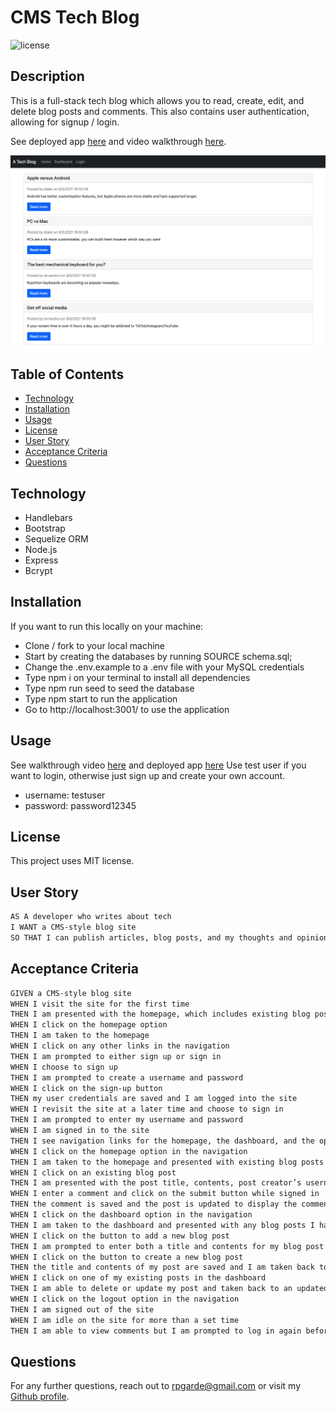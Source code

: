 # CMS Tech Blog
![license](https://img.shields.io/github/license/rpgarde/ecommerce-backend)

## Description
This is a full-stack tech blog which allows you to read, create, edit, and delete blog posts and comments. This also contains user authentication, allowing for signup / login. 

See deployed app [here](https://protected-tor-62513.herokuapp.com/) and video walkthrough [here](https://drive.google.com/file/d/1Q27XAjGjhfmWaiygU-tDQv3-RtCjfPsn/view).

![screenshot](./assets/home-screenshot.png)

## Table of Contents 
* [Technology](#technology)
* [Installation](#installation)
* [Usage](#usage)
* [License](#license)
* [User Story](#user-story)
* [Acceptance Criteria](#acceptance-criteria)
* [Questions](#questions)

## Technology 
* Handlebars
* Bootstrap
* Sequelize ORM
* Node.js
* Express
* Bcrypt

## Installation
If you want to run this locally on your machine:
* Clone / fork to your local machine
* Start by creating the databases by running SOURCE schema.sql;
* Change the .env.example to a .env file with your MySQL credentials
* Type npm i on your terminal to install all dependencies
* Type npm run seed to seed the database
* Type npm start to run the application
* Go to http://localhost:3001/ to use the application

## Usage
See walkthrough video [here](https://drive.google.com/file/d/1Q27XAjGjhfmWaiygU-tDQv3-RtCjfPsn/view) and deployed app [here](https://protected-tor-62513.herokuapp.com/)
Use test user if you want to login, otherwise just sign up and create your own account. 
* username: testuser
* password: password12345

## License
This project uses MIT license.

## User Story

```md
AS A developer who writes about tech
I WANT a CMS-style blog site
SO THAT I can publish articles, blog posts, and my thoughts and opinions
```

## Acceptance Criteria

```md
GIVEN a CMS-style blog site
WHEN I visit the site for the first time
THEN I am presented with the homepage, which includes existing blog posts if any have been posted; navigation links for the homepage and the dashboard; and the option to log in
WHEN I click on the homepage option
THEN I am taken to the homepage
WHEN I click on any other links in the navigation
THEN I am prompted to either sign up or sign in
WHEN I choose to sign up
THEN I am prompted to create a username and password
WHEN I click on the sign-up button
THEN my user credentials are saved and I am logged into the site
WHEN I revisit the site at a later time and choose to sign in
THEN I am prompted to enter my username and password
WHEN I am signed in to the site
THEN I see navigation links for the homepage, the dashboard, and the option to log out
WHEN I click on the homepage option in the navigation
THEN I am taken to the homepage and presented with existing blog posts that include the post title and the date created
WHEN I click on an existing blog post
THEN I am presented with the post title, contents, post creator’s username, and date created for that post and have the option to leave a comment
WHEN I enter a comment and click on the submit button while signed in
THEN the comment is saved and the post is updated to display the comment, the comment creator’s username, and the date created
WHEN I click on the dashboard option in the navigation
THEN I am taken to the dashboard and presented with any blog posts I have already created and the option to add a new blog post
WHEN I click on the button to add a new blog post
THEN I am prompted to enter both a title and contents for my blog post
WHEN I click on the button to create a new blog post
THEN the title and contents of my post are saved and I am taken back to an updated dashboard with my new blog post
WHEN I click on one of my existing posts in the dashboard
THEN I am able to delete or update my post and taken back to an updated dashboard
WHEN I click on the logout option in the navigation
THEN I am signed out of the site
WHEN I am idle on the site for more than a set time
THEN I am able to view comments but I am prompted to log in again before I can add, update, or delete comments
```

## Questions
For any further questions, reach out to rpgarde@gmail.com or visit my [Github profile](https://github.com/rpgarde).